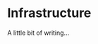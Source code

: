 <!--{
  "title": "Infrastructure",
  "status": 0,
  "previous": "economics",
  "next": "security"
}-->

# Infrastructure

A little bit of writing...